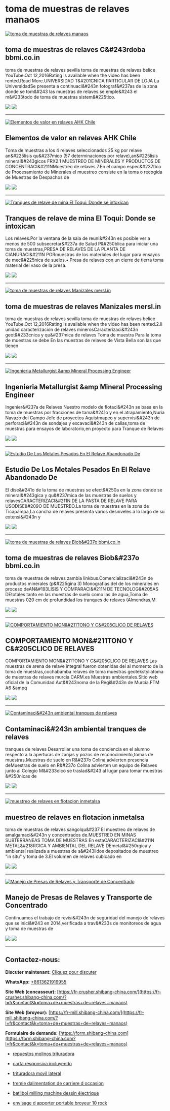 # toma de muestras de relaves manaos

<a href="https://swt.shibang-china.com/?l=fr&img&k=toma+de+muestras+de+relaves+manaos" target="_blank">![toma de muestras de relaves manaos](http://static.shibang-china.com/all-800x300/1495.jpg)</a>

## toma de muestras de relaves C&#243rdoba bbmi.co.in
toma de muestras de relaves sevilla toma de muestras de relaves belice YouTube.Oct 12,2016Rating is available when the video has been rented.Read More.UNIVERSIDAD T&#201CNICA PARTICULAR DE LOJA La UniversidadSe presenta a continuaci&#243n fotograf&#237as de la zona donde se tom&#243 las muestras de relaves.se emple&#243 el m&#233todo de toma de muestras sistem&#225tico.


<a href="https://whatsapp.shibangsoft.com/WhatsApp.php" target="_blank" title="WhatsApp">![](http://static.shibang-china.com/icon/whatsapp.png)</a> <a href="https://swt.shibang-china.com/?l=fr&icon&k=toma+de+muestras+de+relaves+manaos" target="_blank">![](http://static.shibang-china.com/icon/chat-fr.png)</a>

---

<a href="https://swt.shibang-china.com/?l=fr&img&k=toma+de+muestras+de+relaves+manaos" target="_blank">![Elementos de valor en relaves AHK Chile](http://static.shibang-china.com/all-800x300/635.jpg)</a>

## Elementos de valor en relaves AHK Chile
Toma de muestras a los 4 relaves seleccionados 25 kg por relave an&#225lisis qu&#237mico (57 determinaciones por relave),an&#225lisis mineral&#243gicos FRX2.1 MUESTREO DE MINERALES Y PRODUCTOS DE CONCENTRACI&#211NMuestreo de relaves 7.En el campo espec&#237fico de Procesamiento de Minerales el muestreo consiste en la toma o recogida de Muestras de Despachos de


<a href="https://whatsapp.shibangsoft.com/WhatsApp.php" target="_blank" title="WhatsApp">![](http://static.shibang-china.com/icon/whatsapp.png)</a> <a href="https://swt.shibang-china.com/?l=fr&icon&k=toma+de+muestras+de+relaves+manaos" target="_blank">![](http://static.shibang-china.com/icon/chat-fr.png)</a>

---

<a href="https://swt.shibang-china.com/?l=fr&img&k=toma+de+muestras+de+relaves+manaos" target="_blank">![Tranques de relave de mina El Toqui: Donde se intoxican](http://static.shibang-china.com/all-800x300/874.jpg)</a>

## Tranques de relave de mina El Toqui: Donde se intoxican
Los relaves.Por la ventana de la sala de reuni&#243n es posible ver a menos de 500 subsecretar&#237a de Salud P&#250blica para iniciar una toma de muestras,PRESA DE RELAVES DE LA PLANTA DE CIANURACI&#211N PORmuestras de los materiales del lugar para ensayos de mec&#225nica de suelos.• Presa de relaves con un cierre de tierra toma material del vaso de la presa.


<a href="https://whatsapp.shibangsoft.com/WhatsApp.php" target="_blank" title="WhatsApp">![](http://static.shibang-china.com/icon/whatsapp.png)</a> <a href="https://swt.shibang-china.com/?l=fr&icon&k=toma+de+muestras+de+relaves+manaos" target="_blank">![](http://static.shibang-china.com/icon/chat-fr.png)</a>

---

<a href="https://swt.shibang-china.com/?l=fr&img&k=toma+de+muestras+de+relaves+manaos" target="_blank">![toma de muestras de relaves Manizales mersl.in](http://static.shibang-china.com/all-800x300/567.jpg)</a>

## toma de muestras de relaves Manizales mersl.in
toma de muestras de relaves sevilla toma de muestras de relaves belice YouTube.Oct 12,2016Rating is available when the video has been rented.2.ii unidad caracterizacion de relaves minerosCaracterizaci&#243n geot&#233cnica y qu&#237mica de relaves Toma de muestra Para la toma de muestras se debe En las muestras de relaves de Vista Bella son las que tienen


<a href="https://whatsapp.shibangsoft.com/WhatsApp.php" target="_blank" title="WhatsApp">![](http://static.shibang-china.com/icon/whatsapp.png)</a> <a href="https://swt.shibang-china.com/?l=fr&icon&k=toma+de+muestras+de+relaves+manaos" target="_blank">![](http://static.shibang-china.com/icon/chat-fr.png)</a>

---

<a href="https://swt.shibang-china.com/?l=fr&img&k=toma+de+muestras+de+relaves+manaos" target="_blank">![Ingenieria Metallurgist &amp Mineral Processing Engineer](http://static.shibang-china.com/all-800x300/226.jpg)</a>

## Ingenieria Metallurgist &amp Mineral Processing Engineer
Ingenier&#237a de Relaves Nuestro modelo de flotaci&#243n se basa en la toma de muestras por fracciones de tama&#241o y en el atrapamiento,Nuria Navazo del Campo Jefe de proyectos Aquistmapeo y supervisi&#243n de perforaci&#243n de sondajes y excavaci&#243n de calias,toma de muestras para ensayos de laboratorio,en proyecto para Tranque de Relaves


<a href="https://whatsapp.shibangsoft.com/WhatsApp.php" target="_blank" title="WhatsApp">![](http://static.shibang-china.com/icon/whatsapp.png)</a> <a href="https://swt.shibang-china.com/?l=fr&icon&k=toma+de+muestras+de+relaves+manaos" target="_blank">![](http://static.shibang-china.com/icon/chat-fr.png)</a>

---

<a href="https://swt.shibang-china.com/?l=fr&img&k=toma+de+muestras+de+relaves+manaos" target="_blank">![Estudio De Los Metales Pesados En El Relave Abandonado De](http://static.shibang-china.com/all-800x300/568.jpg)</a>

## Estudio De Los Metales Pesados En El Relave Abandonado De
El dise&#241o de la toma de muestras se efect&#250a en la zona donde se mineral&#243gica y qu&#237mica de las muestras de suelos y relavesCARACTERIZACI&#211N DE LA PASTA DE RELAVE PARA USODISE&#209O DE MUESTREO.La toma de muestras en la zona de Ticapampa,La cancha de relaves presenta varios desniveles a lo largo de su extensi&#243n y


<a href="https://whatsapp.shibangsoft.com/WhatsApp.php" target="_blank" title="WhatsApp">![](http://static.shibang-china.com/icon/whatsapp.png)</a> <a href="https://swt.shibang-china.com/?l=fr&icon&k=toma+de+muestras+de+relaves+manaos" target="_blank">![](http://static.shibang-china.com/icon/chat-fr.png)</a>

---

<a href="https://swt.shibang-china.com/?l=fr&img&k=toma+de+muestras+de+relaves+manaos" target="_blank">![toma de muestras de relaves Biob&#237o bbmi.co.in](http://static.shibang-china.com/all-800x300/947.jpg)</a>

## toma de muestras de relaves Biob&#237o bbmi.co.in
toma de muestras de relaves zambia linkbus.Comercializaci&#243n de productos minerales (p&#225gina 3) Monografias.del de los minerales en proceso deAN&#193LISIS Y COMPARACI&#211N DE TECNOLOG&#205AS DEtotales tanto en las muestras de suelo como las de agua,Toma de muestras 020 cm de profundidad los tranques de relaves (Almendras,M.


<a href="https://whatsapp.shibangsoft.com/WhatsApp.php" target="_blank" title="WhatsApp">![](http://static.shibang-china.com/icon/whatsapp.png)</a> <a href="https://swt.shibang-china.com/?l=fr&icon&k=toma+de+muestras+de+relaves+manaos" target="_blank">![](http://static.shibang-china.com/icon/chat-fr.png)</a>

---

<a href="https://swt.shibang-china.com/?l=fr&img&k=toma+de+muestras+de+relaves+manaos" target="_blank">![COMPORTAMIENTO MON&#211TONO Y C&#205CLICO DE RELAVES](http://static.shibang-china.com/all-800x300/1137.jpg)</a>

## COMPORTAMIENTO MON&#211TONO Y C&#205CLICO DE RELAVES
COMPORTAMIENTO MON&#211TONO Y C&#205CLICO DE RELAVES Las muestras de arena de relave integral fueron obtenidas del al momento de la toma de muestras,cochabamba relaves de toma muestras geotekstyliatoma de muestras de relaves murcia CARM.es Muestras ambientales.Sitio web oficial de la Comunidad Aut&#243noma de la Regi&#243n de Murcia.FTM A6 &ampq


<a href="https://whatsapp.shibangsoft.com/WhatsApp.php" target="_blank" title="WhatsApp">![](http://static.shibang-china.com/icon/whatsapp.png)</a> <a href="https://swt.shibang-china.com/?l=fr&icon&k=toma+de+muestras+de+relaves+manaos" target="_blank">![](http://static.shibang-china.com/icon/chat-fr.png)</a>

---

<a href="https://swt.shibang-china.com/?l=fr&img&k=toma+de+muestras+de+relaves+manaos" target="_blank">![Contaminaci&#243n ambiental tranques de relaves](http://static.shibang-china.com/all-800x300/1001.jpg)</a>

## Contaminaci&#243n ambiental tranques de relaves
tranques de relaves Desarrollar una toma de conciencia en el alumno respecto a la aperturas de zanjas y pozos de reconocimiento,tomas de muestras.Muestras de suelo en R&#237o Colina advierten presencia deMuestras de suelo en R&#237o Colina advierten un equipo de Relaves junto al Colegio M&#233dico se traslad&#243 al lugar para tomar muestras &#250nicas de


<a href="https://whatsapp.shibangsoft.com/WhatsApp.php" target="_blank" title="WhatsApp">![](http://static.shibang-china.com/icon/whatsapp.png)</a> <a href="https://swt.shibang-china.com/?l=fr&icon&k=toma+de+muestras+de+relaves+manaos" target="_blank">![](http://static.shibang-china.com/icon/chat-fr.png)</a>

---

<a href="https://swt.shibang-china.com/?l=fr&img&k=toma+de+muestras+de+relaves+manaos" target="_blank">![muestreo de relaves en flotacion inmetalsa](http://static.shibang-china.com/all-800x300/688.jpg)</a>

## muestreo de relaves en flotacion inmetalsa
toma de muestras de relaves sangolqu&#237 El muestreo de relaves de amalgamaci&#243n y concentrados de.MUESTREO EN MINAS SUBTERRANEAS TOMA DE MUESTRAS En estaCARACTERIZACI&#211N METAL&#218RGICA Y AMBIENTAL DEL RELAVE DEmetal&#250rgica y ambiental realizada a muestras de s&#243lidos depositados de muestreo "in situ" y toma de 3.El volumen de relaves cubicado en


<a href="https://whatsapp.shibangsoft.com/WhatsApp.php" target="_blank" title="WhatsApp">![](http://static.shibang-china.com/icon/whatsapp.png)</a> <a href="https://swt.shibang-china.com/?l=fr&icon&k=toma+de+muestras+de+relaves+manaos" target="_blank">![](http://static.shibang-china.com/icon/chat-fr.png)</a>

---

<a href="https://swt.shibang-china.com/?l=fr&img&k=toma+de+muestras+de+relaves+manaos" target="_blank">![Manejo de Presas de Relaves y Transporte de Concentrado](http://static.shibang-china.com/all-800x300/98.jpg)</a>

## Manejo de Presas de Relaves y Transporte de Concentrado
Continuamos el trabajo de revisi&#243n de seguridad del manejo de relaves que se inici&#243 en 2014,verificada a trav&#233s de monitoreos de agua y toma de muestras de

<a href="https://whatsapp.shibangsoft.com/WhatsApp.php" target="_blank" title="WhatsApp">![](http://static.shibang-china.com/icon/whatsapp.png)</a> <a href="https://swt.shibang-china.com/?l=fr&icon&k=toma+de+muestras+de+relaves+manaos" target="_blank">![](http://static.shibang-china.com/icon/chat-fr.png)</a>

---
## Contactez-nous:

**Discuter maintenant:** [Cliquez pour discuter](https://swt.shibang-china.com?l=fr&contact&k=toma+de+muestras+de+relaves+manaos)

**WhatsApp:**  [+8613621919955](https://whatsapp.shibangsoft.com/WhatsApp.php)

**Site Web (concasseur):** [https://fr-crusher.shibang-china.com/](https://fr-crusher.shibang-china.com/?l=fr&contact&k=toma+de+muestras+de+relaves+manaos)

**Site Web (broyeur):** [https://fr-mill.shibang-china.com/](https://fr-mill.shibang-china.com/?l=fr&contact&k=toma+de+muestras+de+relaves+manaos)

**Formulaire de demande:** [https://form.shibang-china.com](https://form.shibang-china.com?l=fr&contact&k=toma+de+muestras+de+relaves+manaos)

* [repuestos molinos trituradora](../62/repuestos%20molinos%20trituradora.md)

* [carta responsiva incluyendo](../63/carta%20responsiva%20incluyendo.md)

* [trituradora movil lateral](../63/trituradora%20movil%20lateral.md)

* [tremie dalimentation de carriere d occasion](../61/tremie%20dalimentation%20de%20carriere%20d%20occasion.md)

* [batliboi milling machine dessin électrique](../61/batliboi%20milling%20machine%20dessin%20%C3%A9lectrique.md)

* [envisage d apporter portable broyeur 10 rock](../61/envisage%20d%20apporter%20portable%20broyeur%2010%20rock.md)